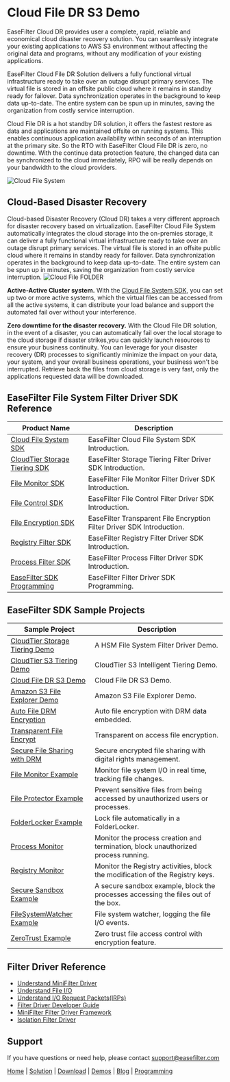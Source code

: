 # Cloud File DR S3 Demo
EaseFilter Cloud DR provides user a complete, rapid, reliable and economical cloud disaster recovery solution.  You can seamlessly integrate your existing applications to AWS S3 environment without affecting the original data and programs, without any modification of your existing applications.

EaseFilter Cloud File DR Solution delivers a fully functional virtual infrastructure ready to take over an outage disrupt primary services. The virtual file is stored in an offsite public cloud where it remains in standby ready for failover. Data synchronization operates in the background to keep data up-to-date. The entire system can be spun up in minutes, saving the organization from costly service interruption.

Cloud File DR is a hot standby DR solution, it offers the fastest restore as data and applications are maintained offsite on running systems. This enables continuous application availability within seconds of an interruption at the primary site. So the RTO with EaseFilter Cloud File DR is zero, no downtime. With the continue data protection feature, the changed data can be synchronized to the cloud immediately, RPO will be really depends on your bandwidth to the cloud providers.

![Cloud File System](https://www.easefilter.com/images/CloudFile.png)
## Cloud-Based Disaster Recovery
Cloud-based Disaster Recovery (Cloud DR) takes a very different approach for disaster recovery based on virtualization. EaseFilter Cloud File System automatically integrates the cloud storage into the on-premies storage, it can deliver a fully functional virtual infrastructure ready to take over an outage disrupt primary services. The virtual file is stored in an offsite public cloud where it remains in standby ready for failover. Data synchronization operates in the background to keep data up-to-date. The entire system can be spun up in minutes, saving the organization from costly service interruption.
![Cloud File FOLDER](https://www.easefilter.com/images/cloudFolder.png)

**Active-Active Cluster system.** With the [Cloud File System SDK](https://www.easefilter.com/cloud/cloud-file-system-sdk.htm), you can set up two or more active systems, which the virtual files can be accessed from all the active systems, it can distribute your load balance and support the automated fail over without your interference.

**Zero downtime for the disaster recovery.** With the Cloud File DR solution, in the event of a disaster, you can automatically fail over the local storage to the cloud storage if disaster strikes,you can quickly launch resources to ensure your business continuity. You can leverage for your disaster recovery (DR) processes to significantly minimize the impact on your data, your system, and your overall business operations, your business won't be interrupted. Retrieve back the files from cloud storage is very fast, only the applications requested data will be downloaded.

## EaseFilter File System Filter Driver SDK Reference
| Product Name | Description |
| --- | --- |
| [Cloud File System SDK](https://www.easefilter.com/cloud/cloud-file-system-sdk.htm) | EaseFilter Cloud File System SDK Introduction. |
| [CloudTier Storage Tiering SDK](https://www.easefilter.com/cloud/storage-tiering-sdk.htm) | EaseFilter Storage Tiering Filter Driver SDK Introduction. |
| [File Monitor SDK](https://www.easefilter.com/kb/file-monitor-filter-driver-sdk.htm) | EaseFilter File Monitor Filter Driver SDK Introduction. |
| [File Control SDK](https://www.easefilter.com/kb/file-control-file-security-sdk.htm) | EaseFilter File Control Filter Driver SDK Introduction. |
| [File Encryption SDK](https://www.easefilter.com/kb/transparent-file-encryption-filter-driver-sdk.htm) | EaseFilter Transparent File Encryption Filter Driver SDK Introduction. |
| [Registry Filter SDK](https://www.easefilter.com/kb/registry-filter-drive-sdk.htm) | EaseFilter Registry Filter Driver SDK Introduction. |
| [Process Filter SDK](https://www.easefilter.com/kb/process-filter-driver-sdk.htm) | EaseFilter Process Filter Driver SDK Introduction. |
| [EaseFilter SDK Programming](https://www.easefilter.com/kb/programming.htm) | EaseFilter Filter Driver SDK Programming. |

## EaseFilter SDK Sample Projects
| Sample Project | Description |
| --- | --- |
| [CloudTier Storage Tiering Demo](https://www.easefilter.com/cloud/cloudtier-storage-tiering-demo.htm) | A HSM File System Filter Driver Demo. |
| [CloudTier S3 Tiering Demo](https://www.easefilter.com/cloud/cloudtier-s3-intelligent-tiering-demo.htm) | CloudTier S3 Intelligent Tiering Demo. |
| [Cloud File DR S3 Demo](https://www.easefilter.com/cloud/cloud-file-dr-demo.htm) | Cloud File DR S3 Demo. |
| [Amazon S3 File Explorer Demo](https://www.easefilter.com/cloud/s3-browser-demo.htm) | Amazon S3 File Explorer Demo. |
| [Auto File DRM Encryption](https://www.easefilter.com/kb/auto-file-drm-encryption-tool.htm) | Auto file encryption with DRM data embedded. |
| [Transparent File Encrypt](https://www.easefilter.com/kb/AutoFileEncryption.htm) | Transparent on access file encryption. |
| [Secure File Sharing with DRM](https://www.easefilter.com/kb/DRM_Secure_File_Sharing.htm) | Secure encrypted file sharing with digital rights management. |
| [File Monitor Example](https://www.easefilter.com/kb/file-monitor-demo.htm) | Monitor file system I/O in real time, tracking file changes. |
| [File Protector Example](https://www.easefilter.com/kb/file-protector-demo.htm) | Prevent sensitive files from being accessed by unauthorized users or processes. |
| [FolderLocker Example](https://www.easefilter.com/kb/FolderLocker.htm) | Lock file automatically in a FolderLocker. |
| [Process Monitor](https://www.easefilter.com/kb/Process-Monitor.htm) | Monitor the process creation and termination, block unauthorized process running. |
| [Registry Monitor](https://www.easefilter.com/kb/RegMon.htm) | Monitor the Registry activities, block the modification of the Registry keys. |
| [Secure Sandbox Example](https://www.easefilter.com/kb/Secure-Sandbox.htm) |A secure sandbox example, block the processes accessing the files out of the box. |
| [FileSystemWatcher Example](https://www.easefilter.com/kb/FileSystemWatcher.htm) | File system watcher, logging the file I/O events. |
| [ZeroTrust Example](https://www.easefilter.com/kb/zero-trust-file-access-control-demo.htm) | Zero trust file access control with encryption feature. |

## Filter Driver Reference

* [Understand MiniFilter Driver](https://www.easefilter.com/kb/understand-minifilter.htm)
* [Understand File I/O](https://www.easefilter.com/kb/File_IO.htm)
* [Understand I/O Request Packets(IRPs)](https://www.easefilter.com/kb/understand-irps.htm)
* [Filter Driver Developer Guide](https://www.easefilter.com/kb/DeveloperGuide.htm)
* [MiniFilter Filter Driver Framework](https://www.easefilter.com/kb/minifilter-framework.htm)
* [Isolation Filter Driver](https://www.easefilter.com/kb/Isolation_Filter_Driver.htm)

## Support
If you have questions or need help, please contact support@easefilter.com 

[Home](https://www.easefilter.com/) | [Solution](https://www.easefilter.com/solutions.htm) | [Download](https://www.easefilter.com/download.htm) | [Demos](https://www.easefilter.com/online-fileio-test.aspx) | [Blog](https://blog.easefilter.com/) | [Programming](https://www.easefilter.com/kb/programming.htm)



